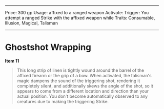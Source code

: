 
---
Price: 300 gp
Usage: affixed to a ranged weapon
Activate: 
Trigger: You attempt a ranged Strike with the affixed weapon while
Traits: Consumable, Illusion, Magical, Talisman

---

# Ghostshot Wrapping

**Item 11**

> This long strip of linen is tightly wound around the barrel of the affixed firearm or the grip of a bow. When activated, the talisman's magic dampens the sound of the triggering shot, rendering it completely silent, and additionally skews the angle of the shot, so it appears to come from a different location and direction than your actual position. You don't become automatically observed to any creatures due to making the triggering Strike.
